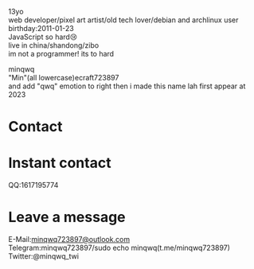 13yo  
web developer/pixel art artist/old tech lover/debian and archlinux user  
birthday:2011-01-23  
JavaScript so hard😢  
live in china/shandong/zibo  
im not a programmer! its to hard  
  
minqwq  
"Min"(all lowercase)ecraft723897  
and add "qwq" emotion to right
then i made this name lah
first appear at 2023  
  
# Contact
# Instant contact
QQ:1617195774
# Leave a message
E-Mail:minqwq723897@outlook.com  
Telegram:minqwq723897/sudo echo minqwq(t.me/minqwq723897)  
Twitter:@minqwq_twi